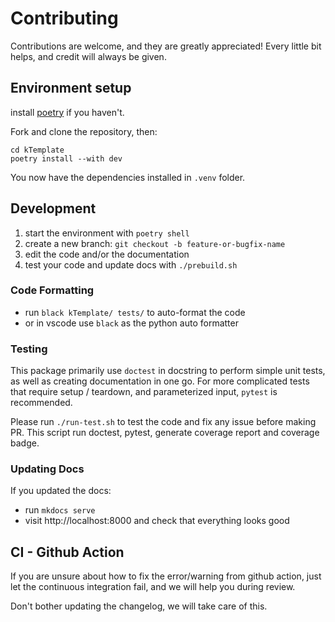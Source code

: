 # Contributing

Contributions are welcome, and they are greatly appreciated!
Every little bit helps, and credit will always be given.

## Environment setup

install [poetry](https://python-poetry.org/) if you haven't.

Fork and clone the repository, then:

```shell
cd kTemplate
poetry install --with dev
```

You now have the dependencies installed in `.venv` folder.

## Development

1. start the environment with `poetry shell`
1. create a new branch: `git checkout -b feature-or-bugfix-name`
1. edit the code and/or the documentation
1. test your code and update docs with `./prebuild.sh`

### Code Formatting

- run `black kTemplate/ tests/` to auto-format the code
- or in vscode use `black` as the python auto formatter

### Testing

This package primarily use `doctest` in docstring to perform simple unit tests,
as well as creating documentation in one go.
For more complicated tests that require setup / teardown,
and parameterized input, `pytest` is recommended.

Please run `./run-test.sh` to test the code and fix any issue before making PR.
This script run doctest, pytest, generate coverage report and coverage badge.

### Updating Docs

If you updated the docs:

- run `mkdocs serve`
- visit http://localhost:8000 and check that everything looks good

## CI - Github Action

If you are unsure about how to fix the error/warning from github action,
just let the continuous integration fail,
and we will help you during review.

Don't bother updating the changelog, we will take care of this.
